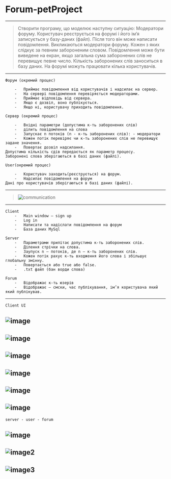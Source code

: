 # Forum-petProject

---

> Створити програму, що моделює наступну ситуацію: Модератори
форуму. Користувач реєструється на форумі і його ім’я записується у базу-даних
(файл). Після того він може написати повідомлення. Викликаються модератори
форуму. Кожен з яких слідкує за певним забороненим словом. Повідомлення
може бути виведене на екран, якщо загальна сума заборонених слів не перевищує
певне число. Кількість заборонених слів заноситься в базу даних. На форумі
можуть працювати кілька користувачів.

---


`Форум (окремий процес)`
```
    -	Приймає повідомлення від користувачів і надсилає на сервер. 
    -	На сервері повідомлення перевіряється модераторами.
    -	Приймає відповідь від сервера.
    -	Якщо є дозвіл, воно публікується.
    -	Якщо ні, користувачу приходить повідомлення.
```
`Сервер (окремий процес)`
```
    -	Вхідні параметри (допустима к-ть заборонених слів)
    -	ділить повідомлення на слова
    -	Запускає n потоків (n - к-ть заборонених слів): - модератори
    -	Кожен потік перевіряє чи к-ть заборонених слів не перевищує задане значення.
    -	Повертає дозвіл надсилання.
Допустима кількість сдів передається як параметр процесу.
Заборонені слова зберігаються в базі даних (файлі).
```

`User(окремий процес)`
```
    -	Користувач заходить(реєструється) на форум.
    -	Надсилає повідомлення на форум
Дані про користувачів зберігаються в базі даних (файлі).
```

---

> ![communication](https://user-images.githubusercontent.com/90086332/201711721-a2934db5-e373-450f-bf29-1abed32a9eed.png) 

---

```
Client
    -	Main window – sign up
    -	Log in
    -	Написати та надіслати повідомлення на форум
    -	База даних MySql

Server
    -	Параметрами прилітає допустима к-ть заборонених слів.
    -	Ділення стрічки на слова.
    -	Заупуск n – потоків, де n – к-ть заборонених слів.
    -	Кожен потік рахує к-ть входження його слова і збільшує глобальну змінну.
    -	Повертається або true або false.
    -	.txt файл (бан ворди слова)

Forum
    -	Відображає к-ть юзерів
    -	Відображає – смски, час публікування, ім’я користувача який який публікував.
```

---
```
Client UI
```
![image](https://user-images.githubusercontent.com/90086332/202787733-8f697735-e018-42c5-b5a0-ed132aeb782c.png)
---
![image](https://user-images.githubusercontent.com/90086332/202787746-04ee327f-4fbf-4128-b337-838bcca9b875.png)
---
![image](https://user-images.githubusercontent.com/90086332/202787755-5cfc8b35-d4d8-4721-8b7d-7f993e418eaa.png)
---
![image](https://user-images.githubusercontent.com/90086332/202787771-99298365-4048-4a21-a6bb-53e93c14083d.png)
---
![image](https://user-images.githubusercontent.com/90086332/202787783-f8607cd3-afdd-423c-8d25-afb2ab8702b2.png)
---
![image](https://user-images.githubusercontent.com/90086332/202788678-2add72f0-1271-4dee-a640-ffc21d2ac48a.png)
---

```
server - user - forum
```
![image](https://user-images.githubusercontent.com/90086332/203170362-06b31b0b-523c-47d7-8cce-0e913fe0d3b7.png)
---
![image2](https://user-images.githubusercontent.com/90086332/203170373-3c7655d5-6eca-44c3-8733-7bbbbb91e55b.png)
---
![image3](https://user-images.githubusercontent.com/90086332/203170388-af7d796d-d6d2-48db-a5a9-0d968f07eff7.png)
---
